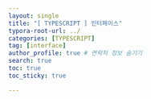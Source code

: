 ```yaml
---
layout: single
title: "[ TYPESCRIPT ] 인터페이스"
typora-root-url: ../
categories: [TYPESCRIPT]
tag: [interface]
author_profile: true # 연락처 정보 숨기기
search: true
toc: true
toc_sticky: true

---
```

